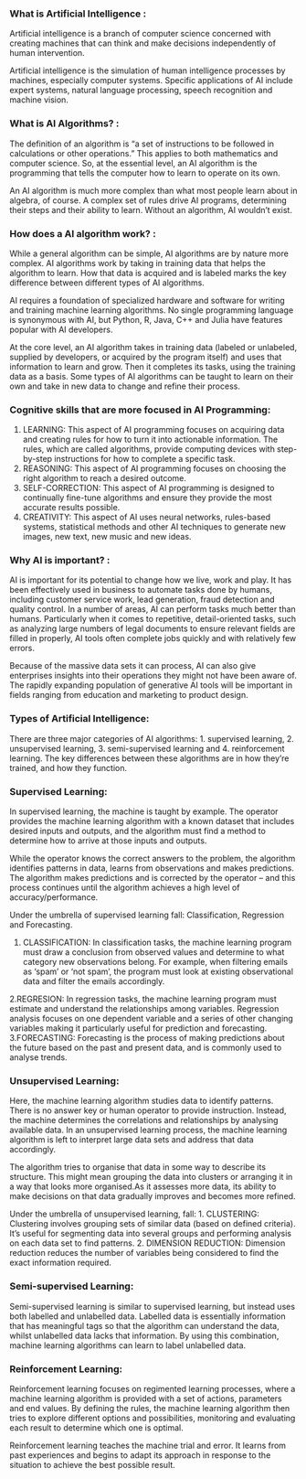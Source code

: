 ###  What is Artificial Intelligence :

Artificial intelligence is a branch of computer science concerned with creating machines that can think and make decisions independently of human intervention.

Artificial intelligence is the simulation of human intelligence processes by machines, especially computer systems. Specific applications of AI include expert systems, natural language processing, speech recognition and machine vision.

### What is AI Algorithms? :

The definition of an algorithm is “a set of instructions to be followed in calculations or other operations.” This applies to both mathematics and computer science. So, at the essential level, an AI algorithm is the programming that tells the computer how to learn to operate on its own.

An AI algorithm is much more complex than what most people learn about in algebra, of course. A complex set of rules drive AI programs, determining their steps and their ability to learn. Without an algorithm, AI wouldn’t exist.

### How does a AI algorithm work? :

While a general algorithm can be simple, AI algorithms are by nature more complex. AI algorithms work by taking in training data that helps the algorithm to learn. How that data is acquired and is labeled marks the key difference between different types of AI algorithms. 

AI requires a foundation of specialized hardware and software for writing and training machine learning algorithms. No single programming language is synonymous with AI, but Python, R, Java, C++ and Julia have features popular with AI developers.

At the core level, an AI algorithm takes in training data (labeled or unlabeled, supplied by developers, or acquired by the program itself) and uses that information to learn and grow. Then it completes its tasks, using the training data as a basis. Some types of AI algorithms can be taught to learn on their own and take in new data to change and refine their process. 

### Cognitive skills that are more focused in AI Programming:

 1. LEARNING: This aspect of AI programming focuses on acquiring data and creating rules for how to turn it into actionable information. The rules, which are called algorithms, provide computing devices with step-by-step instructions for how to complete a specific task.
 2. REASONING: This aspect of AI programming focuses on choosing the right algorithm to reach a desired outcome.
 3. SELF-CORRECTION: This aspect of AI programming is designed to continually fine-tune algorithms and ensure they provide the most accurate results possible.
 4. CREATIVITY: This aspect of AI uses neural networks, rules-based systems, statistical methods and other AI techniques to generate new images, new text, new music and new ideas.

 ### Why AI is important? :

 AI is important for its potential to change how we live, work and play. It has been effectively used in business to automate tasks done by humans, including customer service work, lead generation, fraud detection and quality control. In a number of areas, AI can perform tasks much better than humans. Particularly when it comes to repetitive, detail-oriented tasks, such as analyzing large numbers of legal documents to ensure relevant fields are filled in properly, AI tools often complete jobs quickly and with relatively few errors. 
 
 Because of the massive data sets it can process, AI can also give enterprises insights into their operations they might not have been aware of. The rapidly expanding population of generative AI tools will be important in fields ranging from education and marketing to product design.

 ### Types of Artificial Intelligence:

 There are three major categories of AI algorithms: 
      1. supervised learning, 
      2. unsupervised learning, 
      3. semi-supervised learning and 
      4. reinforcement learning. 
The key differences between these algorithms are in how they’re trained, and how they function.

### Supervised Learning:

In supervised learning, the machine is taught by example. The operator provides the machine learning algorithm with a known dataset that includes desired inputs and outputs, and the algorithm must find a method to determine how to arrive at those inputs and outputs. 

While the operator knows the correct answers to the problem, the algorithm identifies patterns in data, learns from observations and makes predictions. The algorithm makes predictions and is corrected by the operator – and this process continues until the algorithm achieves a high level of accuracy/performance.

Under the umbrella of supervised learning fall: Classification, Regression and Forecasting.

  1. CLASSIFICATION: In classification tasks, the machine learning program must draw a conclusion from observed values and determine to what category new observations belong. For example, when filtering emails as ‘spam’ or ‘not spam’, the program must look at existing observational data and filter the emails accordingly.
  
  2.REGRESION: In regression tasks, the machine learning program must estimate and understand the relationships among variables. Regression analysis focuses on one dependent variable and a series of other changing variables making it particularly useful for prediction and forecasting.
  3.FORECASTING: Forecasting is the process of making predictions about the future based on the past and present data, and is commonly used to analyse trends.
### Unsupervised Learning:

Here, the machine learning algorithm studies data to identify patterns. There is no answer key or human operator to provide instruction. Instead, the machine determines the correlations and relationships by analysing available data. In an unsupervised learning process, the machine learning algorithm is left to interpret large data sets and address that data accordingly. 

The algorithm tries to organise that data in some way to describe its structure. This might mean grouping the data into clusters or arranging it in a way that looks more organised.As it assesses more data, its ability to make decisions on that data gradually improves and becomes more refined.

Under the umbrella of unsupervised learning, fall:
    1. CLUSTERING: Clustering involves grouping sets of similar data (based on defined criteria). It’s useful for segmenting data into several groups and performing analysis on each data set to find patterns.
    2. DIMENSION REDUCTION: Dimension reduction reduces the number of variables being considered to find the exact information required.

### Semi-supervised Learning:

Semi-supervised learning is similar to supervised learning, but instead uses both labelled and unlabelled data. Labelled data is essentially information that has meaningful tags so that the algorithm can understand the data, whilst unlabelled data lacks that information. By using this combination, machine learning algorithms can learn to label unlabelled data.
### Reinforcement Learning:

Reinforcement learning focuses on regimented learning processes, where a machine learning algorithm is provided with a set of actions, parameters and end values. By defining the rules, the machine learning algorithm then tries to explore different options and possibilities, monitoring and evaluating each result to determine which one is optimal. 

Reinforcement learning teaches the machine trial and error. It learns from past experiences and begins to adapt its approach in response to the situation to achieve the best possible result.